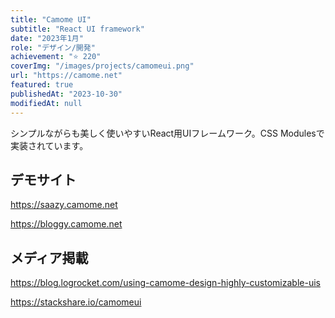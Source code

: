 ```yaml
---
title: "Camome UI"
subtitle: "React UI framework"
date: "2023年1月"
role: "デザイン/開発"
achievement: "⭐️ 220"
coverImg: "/images/projects/camomeui.png"
url: "https://camome.net"
featured: true
publishedAt: "2023-10-30"
modifiedAt: null
---
```


シンプルながらも美しく使いやすいReact用UIフレームワーク。CSS Modulesで実装されています。

## デモサイト

https://saazy.camome.net

https://bloggy.camome.net

## メディア掲載

https://blog.logrocket.com/using-camome-design-highly-customizable-uis

https://stackshare.io/camomeui
